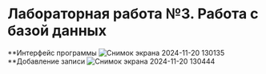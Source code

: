 # Лабораторная работа №3. Работа с базой данных
**Интерфейс программы
![Снимок экрана 2024-11-20 130135](https://github.com/user-attachments/assets/ee5a5070-9fe1-4847-8696-e7b96e509958)
**Добавление записи
![Снимок экрана 2024-11-20 130444](https://github.com/user-attachments/assets/204ff72f-cf4a-47f1-a799-306820f233c1)

